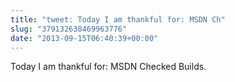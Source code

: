 ```yaml
---
title: "tweet: Today I am thankful for: MSDN Ch"
slug: "379132638469963776"
date: "2013-09-15T06:40:39+00:00"
---
```

Today I am thankful for: MSDN Checked Builds.